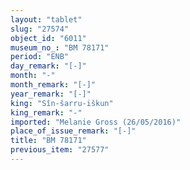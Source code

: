 ```yaml
---
layout: "tablet"
slug: "27574"
object_id: "6011"
museum_no_: "BM 78171"
period: "ENB"
day_remark: "[-]"
month: "-"
month_remark: "[-]"
year_remark: "[-]"
king: "Sîn-šarru-iškun"
king_remark: "-"
imported: "Melanie Gross (26/05/2016)"
place_of_issue_remark: "[-]"
title: "BM 78171"
previous_item: "27577"
---
```

